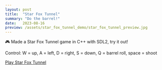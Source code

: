 ```yaml
---
layout: post
title:  "Star Fox Tunnel"
summary: "Do the barrel!"
date:   2023-08-16
preview: /assets/star_fox_tunnel_demo/star_fox_tunnel_preview.jpg
---
```


🎮 Made a Star Fox Tunnel game in C++ with SDL2, try it out!

Control: W = up, A = left, D = right, S = down, Q = barrel roll, space = shoot

[Play Star Fox Tunnel](/assets/star_fox_tunnel_demo/Lab07.html)